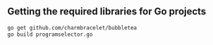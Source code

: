## Getting the required libraries for Go projects 

```sh
go get github.com/charmbracelet/bubbletea
go build programselector.go

```

